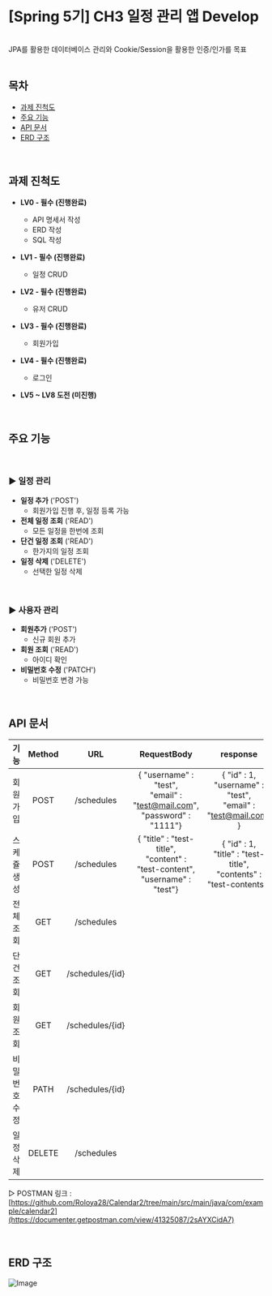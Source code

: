 # [Spring 5기] CH3 일정 관리 앱 Develop
<br> 
JPA를 활용한 데이터베이스 관리와 Cookie/Session을 활용한 인증/인가를 목표 <br/>
<br>

## 목차
* [과제 진척도](#과제-진척도)
* [주요 기능](#주요-기능)
* [API 문서](#api-문서-)
* [ERD 구조](#erd-구조-)
<br/>

## 과제 진척도
- **LV0 - 필수 (진행완료)**
  - API 명세서 작성
  - ERD 작성
  - SQL 작성

- **LV1 - 필수 (진행완료)**
  - 일정 CRUD

- **LV2 - 필수 (진행완료)**
  - 유저 CRUD
 
- **LV3 - 필수 (진행완료)**
  - 회원가입
 
- **LV4 - 필수 (진행완료)**
  - 로그인

- **LV5 ~ LV8 도전 (미진행)**

<br/>

## 주요 기능
<br/>

### ▶ 일정 관리
- **일정 추가** ('POST')
  - 회원가입 진행 후, 일정 등록 가능
- **전체 일정 조회** ('READ')
  - 모든 일정을 한번에 조회
- **단건 일정 조회** ('READ')
  - 한가지의 일정 조회
- **일정 삭제** ('DELETE')
  - 선택한 일정 삭제
 
<br/>

### ▶ 사용자 관리
- **회원추가** ('POST')
  - 신규 회원 추가
- **회원 조회** ('READ')
  - 아이디 확인
- **비밀번호 수정** ('PATCH')
  - 비밀번호 변경 가능
 
<br/>

## API 문서 <br>

|      기능      |    Method    |          URL         |                                               RequestBody                                               |                                                  response                                                 |   상태코드   |
| :------------: | :----------: | :------------------: | :-----------------------------------------------------------------------------------------------------: | :-------------------------------------------------------------------------------------------------------: | :----------: |
|    회원가입    |     POST     |      /schedules      |            { "username" : "test", <br/> "email" : "test@mail.com", <br/> "password" : "1111"}            |               { "id" : 1, <br/> "username" : "test", <br/> "email" : "test@mail.com" }                    | 201: Created |
|   스케쥴 생성   |     POST     |      /schedules      |         { "title" : "test-title", <br/> "content" : "test-content", <br/> "username" : "test"}         |             { "id" : 1, <br/> "title" : "test-title", <br/> "contents" : "test-contents"}                  | 201: Created |
|    전체 조회    |     GET     |       /schedules      |                                                                                                         |                                                                                                            |   200: OK   |
|    단건 조회    |     GET     |    /schedules/{id}    |                                                                                                         |                                                                                                            |   200: OK   |
|    회원 조회    |     GET     |    /schedules/{id}    |                                                                                                         |                                                                                                            |   200: OK   |
|  비밀번호 수정  |     PATH     |    /schedules/{id}   |                                                                                                         |                                                                                                            |   200: OK   |
|    일정 삭제    |    DELETE    |      /schedules      |                                                                                                         |                                                                                                            |   200: OK   |

▷ POSTMAN 링크 : [https://github.com/Roloya28/Calendar2/tree/main/src/main/java/com/example/calendar2](https://documenter.getpostman.com/view/41325087/2sAYXCidA7)

<br/>

## ERD 구조 <br/>
![Image](https://github.com/user-attachments/assets/740e26b9-56ad-4284-9557-5017dd0005ae)

<br/>




